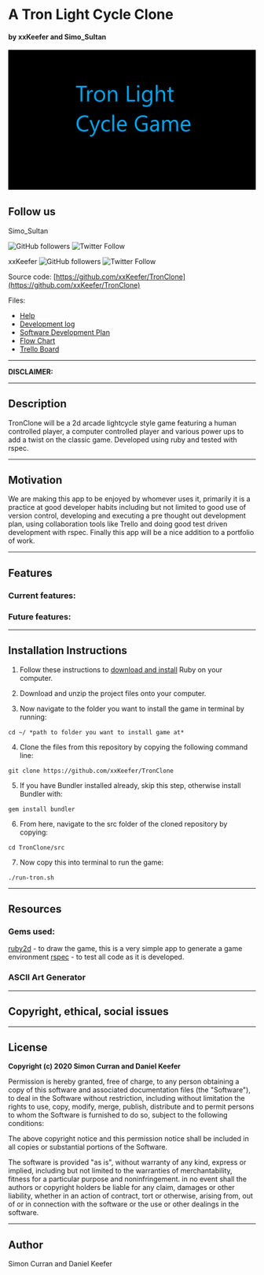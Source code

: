 # A Tron Light Cycle Clone 

#### by xxKeefer and Simo_Sultan

![Tron Light Cycle Clone](https://github.com/xxKeefer/TronClone/blob/master/docs/logo.png)


## Follow us

Simo_Sultan

![GitHub followers](https://img.shields.io/github/followers/SimoSultan?style=social)
![Twitter Follow](https://img.shields.io/twitter/follow/simo_sultan?style=social)

xxKeefer
![GitHub followers](https://img.shields.io/github/followers/xxKeefer?style=social)
![Twitter Follow](https://img.shields.io/twitter/follow/xxkeefer?style=social)


Source code: [https://github.com/xxKeefer/TronClone](https://github.com/xxKeefer/TronClone)


Files:
- [Help](https://github.com/xxKeefer/TronClone/blob/master/docs/help.md)
- [Development log](https://github.com/xxKeefer/TronClone/blob/master/docs/dev_log.md)
- [Software Development Plan](https://github.com/xxKeefer/TronClone/blob/master/docs/sdp.md)
- [Flow Chart](https://miro.com/app/board/o9J_ksv3ufg=/)
- [Trello Board](https://trello.com/b/s9wZhtPv/tronclone)



---



**DISCLAIMER:**	  
<!-- **This game does not represent any one coding bootcamp, it is just my interpretation.	
And spoiler alert, but the goal of this game is to graduate and get a job. Completing the basic obstacles in this game does not resemble how to get a job in the real world**  -->


---



## Description

TronClone will be a 2d arcade lightcycle style game featuring a human controlled player, a computer controlled player and various power ups to add a twist on the classic game. Developed using ruby and tested with rspec.



---



## Motivation

We are making this app to be enjoyed by whomever uses it, primarily it is a practice at good developer habits including but not limited to good use of version control, developing and executing a pre thought out development plan, using collaboration tools like Trello and doing good test driven development with rspec. Finally this app will be a nice addition to a portfolio of work.

---



## Features	

### Current features:  
<!-- - player will face challenges involving 3 questions
- player will get different amounts of EXP depending on how they complete the challenges
- at multiple points throughout the game the player is offered opportunities to give up
- player can level up with extra activities
- once player reaches desired EXP, they graduate and look for a job (complete the game)
- if they are not at the desired EXP, they are required to undertake extra activities before completion to level up -->

### Future features:
<!-- 
- the player can choose if they want to do more extra activities at the end of the game
- add functionality to extra activities and so forth, rather than just a wait func
- add more than 3 questions in to challenges
- store a list of questions in a file in docs, which a script will then put those questions and answers into the app
- display more ascii characters around, regarding a levels, extra activities and enemies
- add question and stage number counter under message
- player can receive a generated graduate certificate to download at the end of the game
- add assignments as another challenge for the player
- have EXP levels for each sub class of extra activities that contribute and also have different modifiers that calculate towards total EXP
- have the ability for a player to start out at different levels (master, advanced, beginner and noob programmers), for initial release, everyone starts out at noob
- have different levels of questions i.e. they will get harder as the game progresses, and also if the player chooses to start out at a higher level they will receive harder questions form the start -->



---



## Installation Instructions

1. Follow these instructions to [download and install](https://www.ruby-lang.org/en/documentation/installation/) Ruby on your computer. 
2. Download and unzip the project files onto your computer. 

3. Now navigate to the folder you want to install the game in terminal by running:

```
cd ~/ *path to folder you want to install game at*
```

4. Clone the files from this repository by copying the following command line:

```
git clone https://github.com/xxKeefer/TronClone
```

5. If you have Bundler installed already, skip this step, otherwise install Bundler with:

```
gem install bundler
```

6. From here, navigate to the src folder of the cloned repository by copying:

```
cd TronClone/src
```

7. Now copy this into terminal to run the game:

```
./run-tron.sh
```




---



## Resources

### Gems used:

<!-- 
Your Coding Journey utilizes these gems for the main flow of the app and for an enhanced user experience. 
* [Bundler](https://bundler.io/) - Used to handle all Gem installs. Also allowing the player to set up the necessary plugins to run the game. 
* [TTY-Prompt](https://github.com/piotrmurach/tty-prompt) - To enable the computer to easily navigate the console and delete lines. -->
[ruby2d](https://www.ruby2d.com/) - to draw the game, this is a very simple app to generate a game environment
[rspec](https://github.com/rspec) - to test all code as it is developed.

### ASCII Art Generator

<!-- Utilised the following link for the Header ASCII art:

[http://patorjk.com/](http://patorjk.com/software/taag/#p=display&f=Graffiti&t=Type%20Something%20) -->



---


## Copyright, ethical, social issues

<!-- Copyright wasn't thought to be of concern as the game is free, open sourced and a text-based game. The only issue that was raised before development was that it can't associate with any particular branding qualities from a learning to code course. This made the game text more generic, departing from any issues surrounding this. -->

---

## License
**Copyright (c) 2020 Simon Curran and Daniel Keefer** 

Permission is hereby granted, free of charge, to any person obtaining a copy of this software and associated documentation files (the "Software"), to deal in the Software without restriction, including without limitation the rights to use, copy, modify, merge, publish, distribute and to permit persons to whom the Software is furnished to do so, subject to the following conditions:

The above copyright notice and this permission notice shall be included in all copies or substantial portions of the Software.

The software is provided "as is", without warranty of any kind, express or implied, including but not limited to the warranties of merchantability, fitness for a particular purpose and noninfringement. in no event shall the authors or copyright holders be liable for any claim, damages or other liability, whether in an action of contract, tort or otherwise, arising from, out of or in connection with the software or the use or other dealings in the software.

---

## Author
Simon Curran and Daniel Keefer